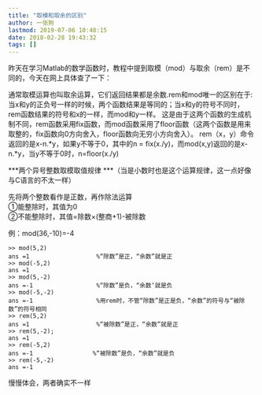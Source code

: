 ```yaml
---
title: "取模和取余的区别"
author: 一张狗
lastmod: 2019-07-06 10:48:15
date: 2018-02-28 19:43:32
tags: []
---
```



昨天在学习Matlab的数学函数时，教程中提到取模（mod）与取余（rem）是不同的，今天在网上具体查了一下：

通常取模运算也叫取余运算，它们返回结果都是余数.rem和mod唯一的区别在于:  
    当x和y的正负号一样的时候，两个函数结果是等同的；当x和y的符号不同时，rem函数结果的符号和x的一样，而mod和y一样。
    这是由于这两个函数的生成机制不同，rem函数采用fix函数，而mod函数采用了floor函数（这两个函数是用来取整的，fix函数向0方向舍入，floor函数向无穷小方向舍入）。
    rem（x，y）命令返回的是x-n.*y，如果y不等于0，其中的n = fix(x./y)，而mod(x,y)返回的是x-n.*y，当y不等于0时，n=floor(x./y)

***两个异号整数取模取值规律 ***（当是小数时也是这个运算规律，这一点好像与C语言的不太一样）

先将两个整数看作是正数，再作除法运算  
 ①能整除时，其值为0  
 ②不能整除时，其值=除数×(整商+1)-被除数

例：mod(36,-10)=-4  
```
>> mod(5,2)
ans =1                   %“除数”是正，“余数”就是正
>> mod(-5,2)
ans =1
>> mod(5,-2)
ans =-1                  %“除数”是负，“余数‘就是负
>> mod(-5,-2)
ans =-1                  %用rem时，不管“除数”是正是负，“余数”的符号与“被除数”的符号相同
>> rem(5,2)
ans =1                   %“被除数”是正，“余数”就是正
>> rem(5,-2); 
ans =1
>> rem(-5,2)
ans =-1                 %“被除数”是负，“余数”就是负
>> rem(-5,-2)
ans =-1
```
慢慢体会，两者确实不一样


